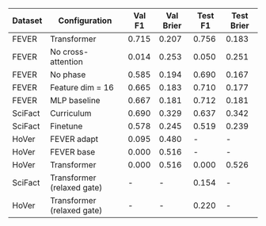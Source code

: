 | Dataset | Configuration | Val F1 | Val Brier | Test F1 | Test Brier |
| --- | --- | --- | --- | --- | --- |
| FEVER | Transformer | 0.715 | 0.207 | 0.756 | 0.183 |
| FEVER | No cross-attention | 0.014 | 0.253 | 0.050 | 0.251 |
| FEVER | No phase | 0.585 | 0.194 | 0.690 | 0.167 |
| FEVER | Feature dim = 16 | 0.665 | 0.183 | 0.710 | 0.177 |
| FEVER | MLP baseline | 0.667 | 0.181 | 0.712 | 0.181 |
| SciFact | Curriculum | 0.690 | 0.329 | 0.637 | 0.342 |
| SciFact | Finetune | 0.578 | 0.245 | 0.519 | 0.239 |
| HoVer | FEVER adapt | 0.095 | 0.480 | - | - |
| HoVer | FEVER base | 0.000 | 0.516 | - | - |
| HoVer | Transformer | 0.000 | 0.516 | 0.000 | 0.526 |
| SciFact | Transformer (relaxed gate) | - | - | 0.154 | - |
| HoVer | Transformer (relaxed gate) | - | - | 0.220 | - |
